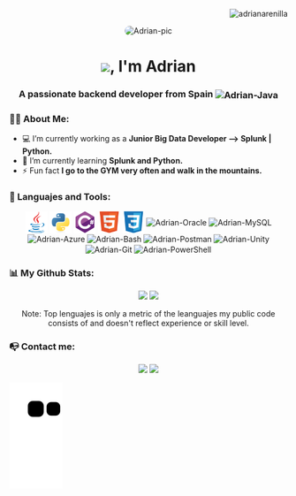 
<div align="center">
  <p align="right"> <img src="https://komarev.com/ghpvc/?username=adrianarenilla&label=Profile%20views&color=0e75b6&style=flat" alt="adrianarenilla" /> </p>
  <img alt="Adrian-pic" height="200em" style="border-radius:50px;" src="https://user-images.githubusercontent.com/84444459/145989580-a6ac496c-c9bf-4ac2-ba5d-6a008a5106f3.png">
</div>

<h1 align="center"><img src="https://raw.githubusercontent.com/MartinHeinz/MartinHeinz/master/wave.gif" width="30px">, I'm Adrian</h1>
<h3 align="center">A passionate backend developer from Spain <img align="center" alt="Adrian-Java" height="35" width="35" src="https://user-images.githubusercontent.com/84444459/145979428-9e99ae46-ae6e-41de-9f48-fc94071bfb83.png"></h3>

### 🙋‍♂️ About Me:
- 💻 I’m currently working as a **Junior Big Data Developer --> Splunk | Python.**
- 🌱 I’m currently learning **Splunk and Python.**
- ⚡ Fun fact **I go to the GYM very often and walk in the mountains.**

### 🚀 Languajes and Tools:
<p align="center">
  <img align="center" alt="Adrian-Java" height="40" width="40" src="https://raw.githubusercontent.com/devicons/devicon/master/icons/java/java-original.svg" title="Java">
  <img align="center" alt="Adrian-Python" height="40" width="40" src="https://raw.githubusercontent.com/devicons/devicon/master/icons/python/python-original.svg" title="Python">
  <img align="center" alt="Adrian-Csharp" height="40" width="40" src="https://raw.githubusercontent.com/devicons/devicon/master/icons/csharp/csharp-original.svg" title="Csharp">
  
  <img align="center" alt="Adrian-HTML" height="40" width="40" src="https://raw.githubusercontent.com/devicons/devicon/master/icons/html5/html5-original.svg" title="HTML5">
  <img align="center" alt="Adrian-CSS" height="40" width="40" src="https://raw.githubusercontent.com/devicons/devicon/master/icons/css3/css3-original.svg" title="CSS3">

  <img align="center" alt="Adrian-Oracle" height="40" width="40" src="https://cdn.jsdelivr.net/gh/devicons/devicon/icons/oracle/oracle-original.svg" title="Oracle">
  <img align="center" alt="Adrian-MySQL" height="40" width="40" src="https://cdn.jsdelivr.net/gh/devicons/devicon/icons/mysql/mysql-original.svg" title="MySQL">
  
  <img align="center" alt="Adrian-Azure" height="40" width="40" src="https://cdn.jsdelivr.net/gh/devicons/devicon/icons/azure/azure-original.svg" title="Azure">
  <img align="center" alt="Adrian-Bash" height="40" width="40" src="https://cdn.jsdelivr.net/gh/devicons/devicon/icons/bash/bash-original.svg" title="Bash">
  
  <img align="center" alt="Adrian-Postman" height="40" width="40" src="https://user-images.githubusercontent.com/84444459/145986849-eac9ecde-1104-45af-b1a0-6990ecfc7972.png" title="Postman">
  
  <img align="center" alt="Adrian-Unity" height="40" width="40" src="https://user-images.githubusercontent.com/84444459/145986208-1c7b4457-3857-455f-a60f-17ff4d3f7577.jpg" title="Unity">
  
  <img align="center" alt="Adrian-Git" height="40" width="40" src="https://cdn.jsdelivr.net/gh/devicons/devicon/icons/git/git-original.svg" title="Git">
  <img align="center" alt="Adrian-PowerShell" height="40" width="40" src="https://user-images.githubusercontent.com/84444459/145985621-2b13d4b5-7093-49dc-ad1a-eed8d8607b3f.jpg" title="PowerShell">
</p>

### 📊 My Github Stats:
<p align="center">
  <img height="180em" src="https://github-readme-stats.vercel.app/api?username=AdrianArenilla&show_icons=true&theme=dracula&include_all_commits=true&count_private=true"/>
  <img height="180em" src="https://github-readme-stats.vercel.app/api/top-langs/?username=AdrianArenilla&layout=compact&langs_count=7&theme=dracula"/>
</p>
<p align="center"
   <b>Note: Top lenguajes is only a metric of the leanguajes my public code consists of and doesn't reflect experience or skill level.</b>
</p>

### 📭 Contact me:
<p align="center">
  <a href = "mailto:adry.arsec@gmail.com"><img src="https://img.shields.io/badge/Gmail-D14836?style=for-the-badge&logo=gmail&logoColor=white" target="_blank"></a>
  <a href="https://www.linkedin.com/in/adrianarenillaseco" target="_blank"><img src="https://img.shields.io/badge/-LinkedIn-%230077B5?style=for-the-badge&logo=linkedin&logoColor=white" target="_blank"></a> 
</p>

  ![Snake animation](https://github.com/AdrianArenilla/AdrianArenilla/blob/output/github-contribution-grid-snake.svg)


